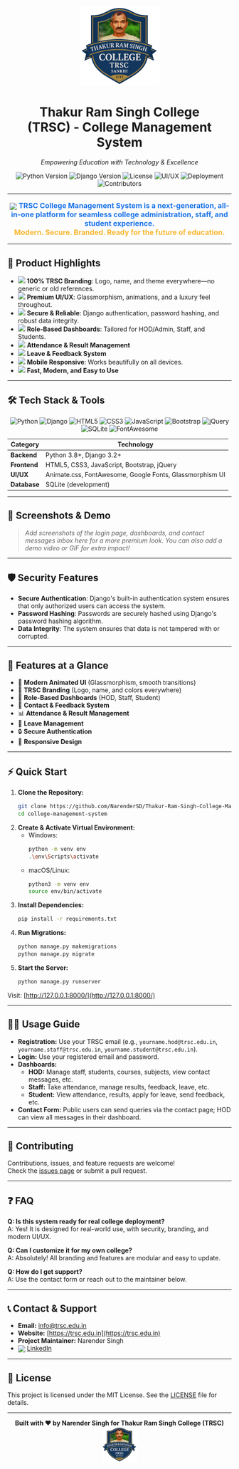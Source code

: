 <p align="center">
  <img src="student_management_app/static/branding/CollegeLogo.png" alt="TRSC College Logo" width="180"/>
</p>

<h1 align="center">Thakur Ram Singh College <br> (TRSC) - College Management System</h1>

<p align="center">
  <em>Empowering Education with Technology & Excellence</em>
</p>

<p align="center">
  <img src="https://img.shields.io/badge/Python-3.8%2B-blue.svg" alt="Python Version">
  <img src="https://img.shields.io/badge/Django-3.2%2B-green.svg" alt="Django Version">
  <img src="https://img.shields.io/badge/License-MIT-yellow.svg" alt="License">
  <img src="https://img.shields.io/badge/UI/UX-Premium-orange" alt="UI/UX">
  <img src="https://img.shields.io/badge/Deployed-Localhost%20%7C%20Custom%20Server-brightgreen" alt="Deployment">
  <img src="https://img.shields.io/badge/Contributors-Welcome-blueviolet" alt="Contributors">
</p>

---

<p align="center" style="font-size:1.15em; color:#1a73e8; font-weight:bold;">
  <img src="https://img.icons8.com/fluency/48/000000/college.png" width="32" style="vertical-align:middle;"/> <b>TRSC College Management System</b> is a next-generation, all-in-one platform for seamless college administration, staff, and student experience.<br/>
  <span style="color:#f7b731;">Modern. Secure. Branded. Ready for the future of education.</span>
</p>

---

## 🚀 Product Highlights

- <img src="https://img.icons8.com/color/32/000000/verified-badge.png" width="22"/> **100% TRSC Branding**: Logo, name, and theme everywhere—no generic or old references.
- <img src="https://img.icons8.com/ios-filled/32/1e2833/diamond.png" width="22"/> **Premium UI/UX**: Glassmorphism, animations, and a luxury feel throughout.
- <img src="https://img.icons8.com/ios-filled/32/1e2833/lock-2.png" width="22"/> **Secure & Reliable**: Django authentication, password hashing, and robust data integrity.
- <img src="https://img.icons8.com/ios-filled/32/1e2833/people-working-together.png" width="22"/> **Role-Based Dashboards**: Tailored for HOD/Admin, Staff, and Students.
- <img src="https://img.icons8.com/ios-filled/32/1e2833/attendance-mark.png" width="22"/> **Attendance & Result Management**
- <img src="https://img.icons8.com/ios-filled/32/1e2833/leave.png" width="22"/> **Leave & Feedback System**
- <img src="https://img.icons8.com/ios-filled/32/1e2833/responsive.png" width="22"/> **Mobile Responsive**: Works beautifully on all devices.
- <img src="https://img.icons8.com/ios-filled/32/1e2833/rocket--v1.png" width="22"/> **Fast, Modern, and Easy to Use**

---

## 🛠️ Tech Stack & Tools

<p align="center">
  <img src="https://img.icons8.com/color/48/000000/python.png" title="Python" width="36"/>
  <img src="https://img.icons8.com/color/48/000000/django.png" title="Django" width="36"/>
  <img src="https://img.icons8.com/color/48/000000/html-5--v1.png" title="HTML5" width="36"/>
  <img src="https://img.icons8.com/color/48/000000/css3.png" title="CSS3" width="36"/>
  <img src="https://img.icons8.com/color/48/000000/javascript--v1.png" title="JavaScript" width="36"/>
  <img src="https://img.icons8.com/color/48/000000/bootstrap.png" title="Bootstrap" width="36"/>
  <img src="https://img.icons8.com/color/48/000000/jquery.png" title="jQuery" width="36"/>
  <img src="https://img.icons8.com/color/48/000000/sqlite.png" title="SQLite" width="36"/>
  <img src="https://img.icons8.com/color/48/000000/font-awesome.png" title="FontAwesome" width="36"/>
</p>

| Category      | Technology                                                                                 |
|---------------|--------------------------------------------------------------------------------------------|
| **Backend**   | Python 3.8+, Django 3.2+                                                                  |
| **Frontend**  | HTML5, CSS3, JavaScript, Bootstrap, jQuery                                                |
| **UI/UX**     | Animate.css, FontAwesome, Google Fonts, Glassmorphism UI                                  |
| **Database**  | SQLite (development)                                                                      |

---

## 📸 Screenshots & Demo

> _Add screenshots of the login page, dashboards, and contact messages inbox here for a more premium look._
> _You can also add a demo video or GIF for extra impact!_

---

## 🛡️ Security Features

- **Secure Authentication**: Django's built-in authentication system ensures that only authorized users can access the system.
- **Password Hashing**: Passwords are securely hashed using Django's password hashing algorithm.
- **Data Integrity**: The system ensures that data is not tampered with or corrupted.

---

## 🚀 Features at a Glance

- 🎨 <b>Modern Animated UI</b> (Glassmorphism, smooth transitions)
- 🏫 <b>TRSC Branding</b> (Logo, name, and colors everywhere)
- 👤 <b>Role-Based Dashboards</b> (HOD, Staff, Student)
- 📧 <b>Contact & Feedback System</b>
- 📊 <b>Attendance & Result Management</b>
- 📝 <b>Leave Management</b>
- 🔒 <b>Secure Authentication</b>
- 📱 <b>Responsive Design</b>

---

## ⚡ Quick Start

1. **Clone the Repository:**
   ```bash
   git clone https://github.com/NarenderSD/Thakur-Ram-Singh-College-Management-System.git
   cd college-management-system
   ```
2. **Create & Activate Virtual Environment:**
   - Windows:
     ```bash
     python -m venv env
     .\env\Scripts\activate
     ```
   - macOS/Linux:
     ```bash
     python3 -m venv env
     source env/bin/activate
     ```
3. **Install Dependencies:**
   ```bash
   pip install -r requirements.txt
   ```
4. **Run Migrations:**
   ```bash
   python manage.py makemigrations
   python manage.py migrate
   ```
5. **Start the Server:**
   ```bash
   python manage.py runserver
   ```

Visit: [http://127.0.0.1:8000/](http://127.0.0.1:8000/)

---

## 👨‍💻 Usage Guide

- **Registration:** Use your TRSC email (e.g., `yourname.hod@trsc.edu.in`, `yourname.staff@trsc.edu.in`, `yourname.student@trsc.edu.in`).
- **Login:** Use your registered email and password.
- **Dashboards:**
  - <b>HOD:</b> Manage staff, students, courses, subjects, view contact messages, etc.
  - <b>Staff:</b> Take attendance, manage results, feedback, leave, etc.
  - <b>Student:</b> View attendance, results, apply for leave, send feedback, etc.
- **Contact Form:** Public users can send queries via the contact page; HOD can view all messages in their dashboard.

---

## 🤝 Contributing

Contributions, issues, and feature requests are welcome!<br/>
Check the [issues page](https://github.com/your-username/college-management-system/issues) or submit a pull request.

---

## ❓ FAQ

**Q: Is this system ready for real college deployment?**  
A: Yes! It is designed for real-world use, with security, branding, and modern UI/UX.

**Q: Can I customize it for my own college?**  
A: Absolutely! All branding and features are modular and easy to update.

**Q: How do I get support?**  
A: Use the contact form or reach out to the maintainer below.

---

## 📞 Contact & Support

- **Email:** [info@trsc.edu.in](mailto:info@trsc.edu.in)
- **Website:** [https://trsc.edu.in](https://trsc.edu.in)
- **Project Maintainer:** Narender Singh
- <img src="https://img.icons8.com/color/48/000000/linkedin.png" width="22" style="vertical-align:middle;"/> [LinkedIn](https://www.linkedin.com/in/narendersingh1/)

---

## 📄 License

This project is licensed under the MIT License. See the [LICENSE](LICENSE) file for details.

---

<p align="center">
  <b>Built with ❤️ by Narender Singh for Thakur Ram Singh College (TRSC)</b><br/>
  <img src="student_management_app/static/branding/CollegeLogo.png" alt="TRSC College Logo" width="80"/>
</p>
